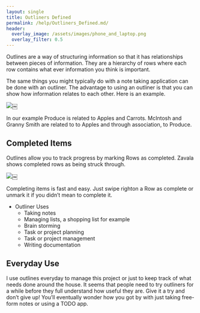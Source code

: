 ```yaml
---
layout: single
title: Outliners Defined
permalink: /help/Outliners_Defined.md/
header:
  overlay_image: /assets/images/phone_and_laptop.png
  overlay_filter: 0.5
---
```




Outlines are a way of structuring information so that it has relationships between pieces of information. They are a hierarchy of rows where each row contains what ever information you think is important.

The same things you might typically do with a note taking application can be done with an outliner. The advantage to using an outliner is that you can show how information relates to each other. Here is an example.

![](/assets/images/help/6FB6664B-AEB6-4ABD-88B8-F689B35E091A.png)￼

In our example Produce is related to Apples and Carrots. McIntosh and Granny Smith are related to to Apples and through association, to Produce.

## Completed Items

Outlines allow you to track progress by marking Rows as completed. Zavala shows completed rows as being struck through.

![](/assets/images/help/BFEA95F3-0FF6-4578-97B8-B622BB7FD68F.png)￼

Completing items is fast and easy. Just swipe righton a Row as complete or unmark it if you didn’t mean to complete it.

* Outliner Uses
	* Taking notes
	* Managing lists, a shopping list for example
	* Brain storming
	* Task or project planning
	* Task or project management
	* Writing documentation

## Everyday Use

I use outlines everyday to manage this project or just to keep track of what needs done around the house. It seems that people need to try outliners for a while before they full understand how useful they are. Give it a try and don’t give up! You’ll eventually wonder how you got by with just taking free-form notes or using a TODO app.